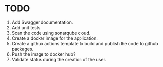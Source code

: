 # TODO

1. Add Swagger documentation.
2. Add unit tests.
3. Scan the code using sonarqube cloud.   
4. Create a docker image for the application.
5. Create a github actions template to build and publish the code to github packages.
6. Push the image to docker hub?
7. Validate status during the creation of the user.
